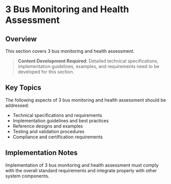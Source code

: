 # 3 Bus Monitoring and Health Assessment

## Overview

This section covers 3 bus monitoring and health assessment.

> **Content Development Required**: Detailed technical specifications, implementation guidelines, examples, and requirements need to be developed for this section.

## Key Topics

The following aspects of 3 bus monitoring and health assessment should be addressed:

- Technical specifications and requirements
- Implementation guidelines and best practices
- Reference designs and examples
- Testing and validation procedures
- Compliance and certification requirements

## Implementation Notes

Implementation of 3 bus monitoring and health assessment must comply with the overall standard requirements and integrate properly with other system components.

